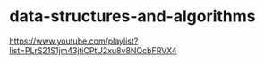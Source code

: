 # data-structures-and-algorithms

https://www.youtube.com/playlist?list=PLrS21S1jm43jtiCPtU2xu8v8NQcbFRVX4

